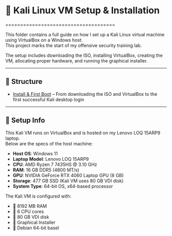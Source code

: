# 🧪 Kali Linux VM Setup & Installation
=====================================

This folder contains a full guide on how I set up a Kali Linux virtual machine using VirtualBox on a Windows host.  
This project marks the start of my offensive security training lab.

The setup includes downloading the ISO, installing VirtualBox, creating the VM, allocating proper hardware, and running the graphical installer.

---

## 📁 Structure

- [Install & First Boot](install-kali.md) – From downloading the ISO and VirtualBox to the first successful Kali desktop login

---

## 🔧 Setup Info

This Kali VM runs on VirtualBox and is hosted on my Lenovo LOQ 15ARP9 laptop.  
Below are the specs of the host machine:

- **Host OS**: Windows 11  
- **Laptop Model**: Lenovo LOQ 15ARP9  
- **CPU**: AMD Ryzen 7 7435HS @ 3.10 GHz  
- **RAM**: 16 GB DDR5 (4800 MT/s)  
- **GPU**: NVIDIA GeForce RTX 4060 Laptop GPU (8 GB)  
- **Storage**: 477 GB SSD (Kali VM uses 80 GB VDI disk)  
- **System Type**: 64-bit OS, x64-based processor  

The Kali VM is configured with:

- 🧠 8192 MB RAM  
- 🧠 6 CPU cores  
- 💾 80 GB VDI disk  
- 📀 Graphical Installer  
- 🧬 Debian 64-bit basel  
